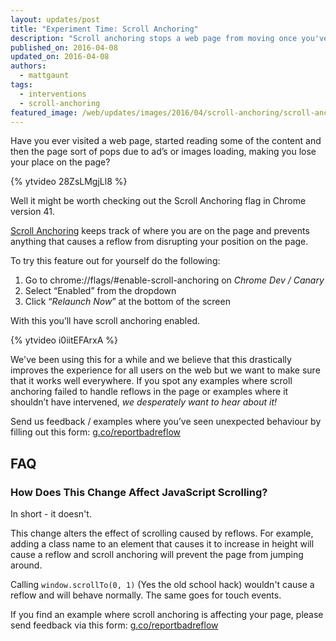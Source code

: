 ```yaml
---
layout: updates/post
title: "Experiment Time: Scroll Anchoring"
description: "Scroll anchoring stops a web page from moving once you've started reading the content."
published_on: 2016-04-08
updated_on: 2016-04-08
authors:
  - mattgaunt
tags:
  - interventions
  - scroll-anchoring
featured_image: /web/updates/images/2016/04/scroll-anchoring/scroll-anchoring-keyart.png
---
```


Have you ever visited a web page, started reading some of the content and then the page sort of pops due to ad’s or images loading, making you lose your place on the page?

{% ytvideo 28ZsLMgjLl8 %}

Well it might be worth checking out the Scroll Anchoring flag in Chrome version 41.

[Scroll Anchoring](https://groups.google.com/a/chromium.org/forum/#!msg/intervention-dev/THTySB4TdDE/Kk4R68HvDAAJ) keeps track of where you are on the page and prevents anything that causes a reflow from disrupting your position on the page.

To try this feature out for yourself do the following:

1. Go to chrome://flags/#enable-scroll-anchoring on *Chrome Dev / Canary*
1. Select “Enabled” from the dropdown
1. Click “*Relaunch Now*” at the bottom of the screen

With this you’ll have scroll anchoring enabled.

{% ytvideo i0iitEFArxA %}

We've been using this for a while and we believe that this drastically improves the experience for all users on the web but we want to make sure that it works well everywhere. If you spot any examples where scroll anchoring failed to handle reflows in the page or examples where it shouldn’t have intervened, *we desperately want to hear about it!*

Send us feedback / examples where you’ve seen unexpected behaviour by filling out this form: [g.co/reportbadreflow](http://g.co/reportbadreflow)

## FAQ

### How Does This Change Affect JavaScript Scrolling?

In short - it doesn't.

This change alters the effect of scrolling caused by reflows. For
example, adding a class name to an element that causes it to
increase in height will cause a reflow and scroll anchoring will prevent the
page from jumping around.

Calling `window.scrollTo(0, 1)` (Yes the old school hack) wouldn't cause a reflow
and will behave normally. The same goes for touch events.

If you find an example where scroll anchoring is affecting your page, please
send feedback via this form: [g.co/reportbadreflow](http://g.co/reportbadreflow)
